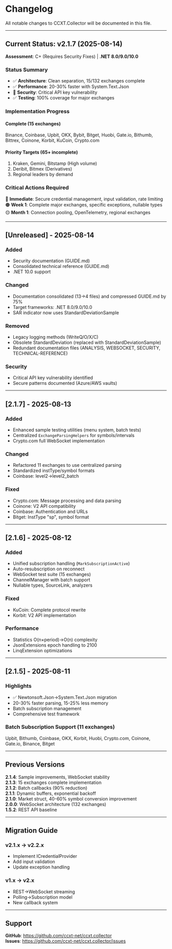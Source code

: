 # Changelog

All notable changes to CCXT.Collector will be documented in this file.

---

## Current Status: v2.1.7 (2025-08-14)

**Assessment**: C+ (Requires Security Fixes) | **.NET 8.0/9.0/10.0**

### Status Summary
- ✅ **Architecture**: Clean separation, 15/132 exchanges complete
- ✅ **Performance**: 20-30% faster with System.Text.Json  
- 🔴 **Security**: Critical API key vulnerability
- ✅ **Testing**: 100% coverage for major exchanges

### Implementation Progress

#### Complete (15 exchanges)
Binance, Coinbase, Upbit, OKX, Bybit, Bitget, Huobi, Gate.io, Bithumb, Bittrex, Coinone, Korbit, KuCoin, Crypto.com

#### Priority Targets (65+ incomplete)
1. Kraken, Gemini, Bitstamp (High volume)
2. Deribit, Bitmex (Derivatives)
3. Regional leaders by demand

### Critical Actions Required
🔴 **Immediate**: Secure credential management, input validation, rate limiting  
🟠 **Week 1**: Complete major exchanges, specific exceptions, nullable types  
🟡 **Month 1**: Connection pooling, OpenTelemetry, regional exchanges

---

## [Unreleased] - 2025-08-14

### Added
- Security documentation (GUIDE.md)
- Consolidated technical reference (GUIDE.md)
- .NET 10.0 support

### Changed
- Documentation consolidated (13→4 files) and compressed GUIDE.md by 75%
- Target frameworks: .NET 8.0/9.0/10.0
- SAR indicator now uses StandardDeviationSample

### Removed
- Legacy logging methods (WriteQ/O/X/C)
- Obsolete StandardDeviation (replaced with StandardDeviationSample)
- Redundant documentation files (ANALYSIS, WEBSOCKET, SECURITY, TECHNICAL-REFERENCE)

### Security
- Critical API key vulnerability identified
- Secure patterns documented (Azure/AWS vaults)

---

## [2.1.7] - 2025-08-13

### Added
- Enhanced sample testing utilities (menu system, batch tests)
- Centralized `ExchangeParsingHelpers` for symbols/intervals
- Crypto.com full WebSocket implementation

### Changed
- Refactored 11 exchanges to use centralized parsing
- Standardized instType/symbol formats
- Coinbase: level2→level2_batch

### Fixed
- Crypto.com: Message processing and data parsing
- Coinone: V2 API compatibility
- Coinbase: Authentication and URLs
- Bitget: InstType "sp", symbol format

---

## [2.1.6] - 2025-08-12

### Added
- Unified subscription handling (`MarkSubscriptionActive`)
- Auto-resubscription on reconnect
- WebSocket test suite (15 exchanges)
- ChannelManager with batch support
- Nullable types, SourceLink, analyzers

### Fixed
- KuCoin: Complete protocol rewrite
- Korbit: V2 API implementation

### Performance
- Statistics O(n×period)→O(n) complexity
- JsonExtensions epoch handling to 2100
- LinqExtension optimizations

---

## [2.1.5] - 2025-08-11

### Highlights
- ✅ Newtonsoft.Json→System.Text.Json migration
- 20-30% faster parsing, 15-25% less memory
- Batch subscription management
- Comprehensive test framework

### Batch Subscription Support (11 exchanges)
Upbit, Bithumb, Coinbase, OKX, Korbit, Huobi, Crypto.com, Coinone, Gate.io, Binance, Bitget

---

## Previous Versions

**2.1.4**: Sample improvements, WebSocket stability  
**2.1.3**: 15 exchanges complete implementation  
**2.1.2**: Batch callbacks (90% reduction)  
**2.1.1**: Dynamic buffers, exponential backoff  
**2.1.0**: Market struct, 40-60% symbol conversion improvement  
**2.0.0**: WebSocket architecture (132 exchanges)  
**1.5.2**: REST API baseline

---

## Migration Guide

### v2.1.x → v2.2.x
- Implement ICredentialProvider
- Add input validation
- Update exception handling

### v1.x → v2.x
- REST→WebSocket streaming
- Polling→Subscription model
- New callback system

---

## Support

**GitHub**: https://github.com/ccxt-net/ccxt.collector  
**Issues**: https://github.com/ccxt-net/ccxt.collector/issues